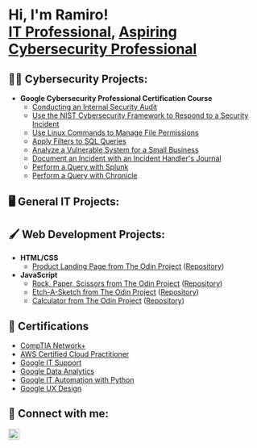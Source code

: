 <h1>Hi, I'm Ramiro! <br/><a href="https://www.linkedin.com/in/ramirogarcesjr/">IT Professional</a>, <a href="https://github.com/ramgarces/CybersecurityPortfolio/">Aspiring Cybersecurity Professional</a>
<h2>👨‍💻 Cybersecurity Projects:</h2>

- <b>Google Cybersecurity Professional Certification Course</b>
  - [Conducting an Internal Security Audit](https://github.com/ramgarces/CybersecurityPortfolio/blob/main/README.md#conducting-an-internal-security-audit-google-cybersecurity-professional-certification)
  - [Use the NIST Cybersecurity Framework to Respond to a Security Incident](https://github.com/ramgarces/CybersecurityPortfolio/blob/main/README.md#use-the-nist-cybersecurity-framework-to-respond-to-a-security-incident-google-cybersecurity-professional-certification)
  - [Use Linux Commands to Manage File Permissions](https://github.com/ramgarces/CybersecurityPortfolio/blob/main/README.md#use-linux-commands-to-manage-file-permissions-google-cybersecurity-professional-certification)
  - [Apply Filters to SQL Queries](https://github.com/ramgarces/CybersecurityPortfolio/blob/main/README.md#apply-filters-to-sql-queries-google-cybersecurity-professional-certification)
  - [Analyze a Vulnerable System for a Small Business](https://github.com/ramgarces/CybersecurityPortfolio/blob/main/README.md#analyze-a-vulnerable-system-for-a-small-business-google-cybersecurity-professional-certification)
  - [Document an Incident with an Incident Handler's Journal](https://github.com/ramgarces/CybersecurityPortfolio/blob/main/README.md#document-an-incident-with-an-incident-handlers-journal-google-cybersecurity-professional-certification)
  - [Perform a Query with Splunk](https://github.com/ramgarces/Perform-a-Query-with-Splunk)
  - [Perform a Query with Chronicle](https://github.com/ramgarces/Perform-a-Query-with-Chronicle)

<h2>🖥️ General IT Projects:</h2>

<h2>🖌️ Web Development Projects:</h2>

  - <b>HTML/CSS</b>
    - [Product Landing Page from The Odin Project](https://ramgarces.github.io/TOP-LandingPage/) ([Repository](https://github.com/ramgarces/TOP-LandingPage))
  - <b>JavaScript</b>
    - [Rock, Paper, Scissors from The Odin Project](https://ramgarces.github.io/TOP-RockPaperScissors/) ([Repository](https://github.com/ramgarces/TOP-RockPaperScissors))
    - [Etch-A-Sketch from The Odin Project](https://ramgarces.github.io/TOP-EtchASketch2/) ([Repository](https://github.com/ramgarces/TOP-EtchASketch2))
    - [Calculator from The Odin Project](https://ramgarces.github.io/TOP-Calculator/) ([Repository](https://github.com/ramgarces/TOP-Calculator))

<h2>📑 Certifications</h2>

- [CompTIA Network+](https://drive.google.com/file/d/1qnbJMu8HMJT5nxQBnY32bf-SNBkb3xMl/view?usp=drive_link)
- [AWS Certified Cloud Practitioner](https://www.credly.com/badges/40b978ec-8a0c-4474-8f5b-3cb9b0bd6e4e/linked_in_profile)
- [Google IT Support](https://www.credly.com/badges/aa6e7b0c-f55d-4396-8998-73a839099e63/linked_in_profile)
- [Google Data Analytics](https://www.coursera.org/account/accomplishments/specialization/certificate/CXCC34QQH7BW)
- [Google IT Automation with Python](https://www.coursera.org/account/accomplishments/specialization/certificate/3AK4VB6LZYSY)
- [Google UX Design](https://www.coursera.org/account/accomplishments/specialization/certificate/JMYVUGDA4236)

<h2> 🤳 Connect with me:</h2>

[<img align="left" alt="JoshMadakor | LinkedIn" width="22px" src="https://cdn.jsdelivr.net/npm/simple-icons@v3/icons/linkedin.svg" />][linkedin]

[linkedin]: https://www.linkedin.com/in/ramirogarcesjr/

